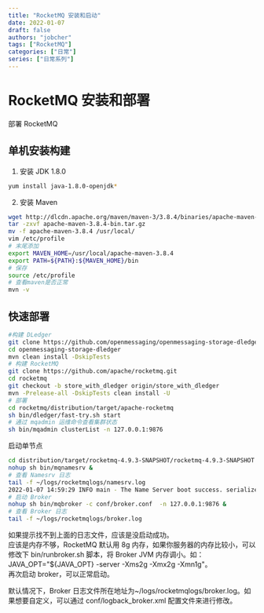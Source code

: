```yaml
---
title: "RocketMQ 安装和启动"
date: 2022-01-07
draft: false
authors: "jobcher"
tags: ["RocketMQ"]
categories: ["日常"]
series: ["日常系列"]
---
```


# RocketMQ 安装和部署

部署 RocketMQ

## 单机安装构建

1. 安装 JDK 1.8.0

```sh
yum install java-1.8.0-openjdk*
```

2. 安装 Maven

```sh
wget http://dlcdn.apache.org/maven/maven-3/3.8.4/binaries/apache-maven-3.8.4-bin.tar.gz
tar -zxvf apache-maven-3.8.4-bin.tar.gz
mv -f apache-maven-3.8.4 /usr/local/
vim /etc/profile
# 末尾添加
export MAVEN_HOME=/usr/local/apache-maven-3.8.4
export PATH=${PATH}:${MAVEN_HOME}/bin
# 保存
source /etc/profile
# 查看maven是否正常
mvn -v
```

## 快速部署

```sh
#构建 DLedger
git clone https://github.com/openmessaging/openmessaging-storage-dledger.git
cd openmessaging-storage-dledger
mvn clean install -DskipTests
# 构建 RocketMQ
git clone https://github.com/apache/rocketmq.git
cd rocketmq
git checkout -b store_with_dledger origin/store_with_dledger
mvn -Prelease-all -DskipTests clean install -U
# 部署
cd rocketmq/distribution/target/apache-rocketmq
sh bin/dledger/fast-try.sh start
# 通过 mqadmin 运维命令查看集群状态
sh bin/mqadmin clusterList -n 127.0.0.1:9876
```

启动单节点

```sh
cd distribution/target/rocketmq-4.9.3-SNAPSHOT/rocketmq-4.9.3-SNAPSHOT
nohup sh bin/mqnamesrv &
# 查看 Namesrv 日志
tail -f ~/logs/rocketmqlogs/namesrv.log
2022-01-07 14:59:29 INFO main - The Name Server boot success. serializeType=JSON
# 启动 Broker
nohup sh bin/mqbroker -c conf/broker.conf  -n 127.0.0.1:9876 &
# 查看 Broker 日志
tail -f ~/logs/rocketmqlogs/broker.log
```

如果提示找不到上面的日志文件，应该是没启动成功。  
应该是内存不够，RocketMQ 默认用 8g 内存，如果你服务器的内存比较小，可以修改下 bin/runbroker.sh 脚本，将 Broker JVM 内存调小。如：JAVA_OPT="${JAVA_OPT} -server -Xms2g -Xmx2g -Xmn1g"。  
再次启动 broker，可以正常启动。

默认情况下，Broker 日志文件所在地址为~/logs/rocketmqlogs/broker.log。如果想要自定义，可以通过 conf/logback_broker.xml 配置文件来进行修改。
